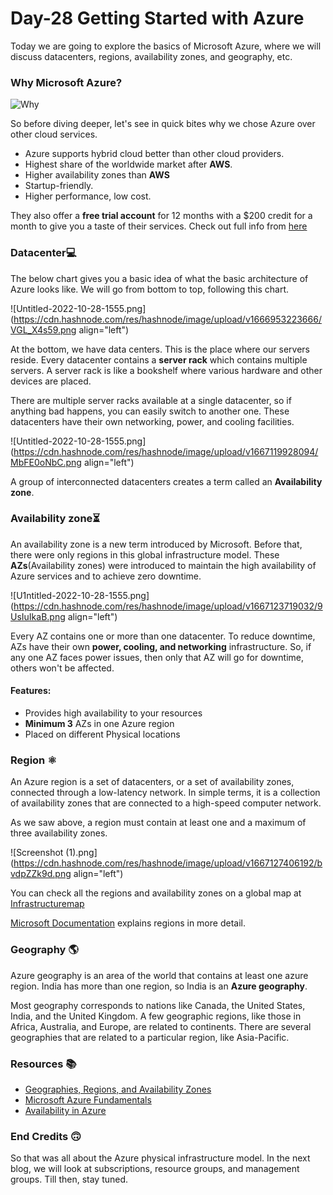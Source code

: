 # Day-28 Getting Started with Azure

Today we are going to explore the basics of Microsoft Azure, where we will discuss datacenters, regions, availability zones, and geography, etc.

### Why Microsoft Azure?
![Why](https://media.giphy.com/media/Y6dPp7zropGYr4F59N/giphy.gif)

So before diving deeper, let's see in quick bites why we chose Azure over other cloud services. 

- Azure supports hybrid cloud better than other cloud providers.
- Highest share of the worldwide market after **AWS**.
- Higher availability zones than **AWS**
- Startup-friendly.
- Higher performance, low cost.

They also offer a **free trial account** for 12 months with a $200 credit for a month to give you a taste of their services. Check out full info from [here](https://azure.microsoft.com/en-gb/free/) 

### Datacenter💻
The below chart gives you a basic idea of what the basic architecture of Azure looks like.  We will go from bottom to top, following this chart.


![Untitled-2022-10-28-1555.png](https://cdn.hashnode.com/res/hashnode/image/upload/v1666953223666/VGL_X4s59.png align="left")

At the bottom, we have data centers. This is the place where our servers reside. Every datacenter contains a **server rack** which contains multiple servers. A server rack is like a bookshelf where various hardware and other devices are placed. 

There are multiple server racks available at a single datacenter, so if anything bad happens, you can easily switch to another one. These datacenters have their own networking, power, and cooling facilities. 


![Untitled-2022-10-28-1555.png](https://cdn.hashnode.com/res/hashnode/image/upload/v1667119928094/MbFE0oNbC.png align="left")

A group of interconnected datacenters creates a term called an **Availability zone**. 

### Availability zone⏳
An availability zone is a new term introduced by Microsoft. Before that, there were only regions in this global infrastructure model. These **AZs**(Availability zones) were introduced to maintain the high availability of Azure services and to achieve zero downtime.


![U1ntitled-2022-10-28-1555.png](https://cdn.hashnode.com/res/hashnode/image/upload/v1667123719032/9UsIuIkaB.png align="left")

Every AZ contains one or more than one datacenter. To reduce downtime, AZs have their own **power, cooling, and networking** infrastructure. So, if any one AZ faces power issues, then only that AZ will go for downtime, others won't be affected.

#### Features:
- Provides high availability to your resources
- **Minimum 3** AZs in one Azure region
- Placed on different Physical locations

### Region ⚛
An Azure region is a set of datacenters, or a set of availability zones, connected through a low-latency network. In simple terms, it is a collection of availability zones that are connected to a high-speed computer network.

As we saw above, a region must contain at least one and a maximum of three availability zones. 

![Screenshot (1).png](https://cdn.hashnode.com/res/hashnode/image/upload/v1667127406192/bvdpZZk9d.png align="left")

You can check all the regions and availability zones on a global map at [Infrastructuremap](https://infrastructuremap.microsoft.com/explore)

[Microsoft Documentation](https://learn.microsoft.com/en-us/azure/virtual-machines/regions) explains regions in more detail.

### Geography 🌎

Azure geography is an area of the world that contains at least one azure region. India has more than one region, so India is an **Azure geography**.

Most geography corresponds to nations like Canada, the United States, India, and the United Kingdom. A few geographic regions, like those in Africa, Australia, and Europe, are related to continents. There are several geographies that are related to a particular region, like Asia-Pacific.

### Resources 📚
- [Geographies, Regions, and Availability Zones](https://youtu.be/C-nNw1mGwzE)
- [Microsoft Azure Fundamentals](https://youtu.be/NKEFWyqJ5XA)
- [Availability in Azure](https://learn.microsoft.com/en-us/azure/virtual-machines/availability)

### End Credits 🙃
So that was all about the Azure physical infrastructure model. In the next blog, we will look at subscriptions, resource groups, and management groups. Till then, stay tuned.














